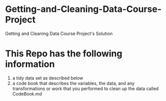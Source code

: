 # Getting-and-Cleaning-Data-Course-Project

Getting and Cleaning Data Course Project's Solution

# This Repo has the following information

1) a tidy data set as described below
2) a code book that describes the variables, the data, and any transformations or work that you performed to clean up the data called CodeBook.md 
